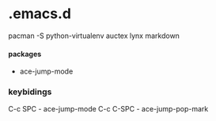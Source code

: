 .emacs.d
========


pacman -S python-virtualenv auctex lynx markdown


#### packages ####

* ace-jump-mode



### keybidings ###

C-c SPC           - ace-jump-mode
C-c C-SPC 	  - ace-jump-pop-mark